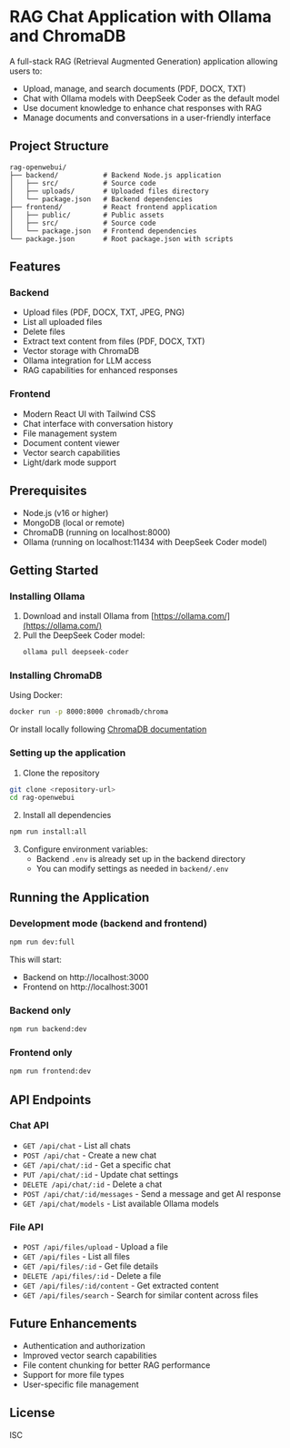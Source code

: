 # RAG Chat Application with Ollama and ChromaDB

A full-stack RAG (Retrieval Augmented Generation) application allowing users to:
- Upload, manage, and search documents (PDF, DOCX, TXT)
- Chat with Ollama models with DeepSeek Coder as the default model
- Use document knowledge to enhance chat responses with RAG
- Manage documents and conversations in a user-friendly interface

## Project Structure

```
rag-openwebui/
├── backend/           # Backend Node.js application
│   ├── src/           # Source code
│   ├── uploads/       # Uploaded files directory
│   └── package.json   # Backend dependencies
├── frontend/          # React frontend application
│   ├── public/        # Public assets
│   ├── src/           # Source code
│   └── package.json   # Frontend dependencies
└── package.json       # Root package.json with scripts
```

## Features

### Backend
- Upload files (PDF, DOCX, TXT, JPEG, PNG)
- List all uploaded files
- Delete files
- Extract text content from files (PDF, DOCX, TXT)
- Vector storage with ChromaDB
- Ollama integration for LLM access
- RAG capabilities for enhanced responses

### Frontend
- Modern React UI with Tailwind CSS
- Chat interface with conversation history
- File management system
- Document content viewer
- Vector search capabilities
- Light/dark mode support

## Prerequisites

- Node.js (v16 or higher)
- MongoDB (local or remote)
- ChromaDB (running on localhost:8000)
- Ollama (running on localhost:11434 with DeepSeek Coder model)

## Getting Started

### Installing Ollama

1. Download and install Ollama from [https://ollama.com/](https://ollama.com/)
2. Pull the DeepSeek Coder model:
   ```bash
   ollama pull deepseek-coder
   ```

### Installing ChromaDB

Using Docker:
```bash
docker run -p 8000:8000 chromadb/chroma
```

Or install locally following [ChromaDB documentation](https://docs.trychroma.com/getting-started)

### Setting up the application

1. Clone the repository
```bash
git clone <repository-url>
cd rag-openwebui
```

2. Install all dependencies
```bash
npm run install:all
```

3. Configure environment variables:
   - Backend `.env` is already set up in the backend directory
   - You can modify settings as needed in `backend/.env`

## Running the Application

### Development mode (backend and frontend)
```bash
npm run dev:full
```

This will start:
- Backend on http://localhost:3000
- Frontend on http://localhost:3001

### Backend only
```bash
npm run backend:dev
```

### Frontend only
```bash
npm run frontend:dev
```

## API Endpoints

### Chat API
- `GET /api/chat` - List all chats
- `POST /api/chat` - Create a new chat
- `GET /api/chat/:id` - Get a specific chat
- `PUT /api/chat/:id` - Update chat settings
- `DELETE /api/chat/:id` - Delete a chat
- `POST /api/chat/:id/messages` - Send a message and get AI response
- `GET /api/chat/models` - List available Ollama models

### File API
- `POST /api/files/upload` - Upload a file
- `GET /api/files` - List all files
- `GET /api/files/:id` - Get file details
- `DELETE /api/files/:id` - Delete a file
- `GET /api/files/:id/content` - Get extracted content
- `GET /api/files/search` - Search for similar content across files

## Future Enhancements

- Authentication and authorization
- Improved vector search capabilities
- File content chunking for better RAG performance
- Support for more file types
- User-specific file management

## License

ISC 